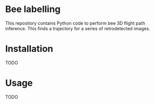 # Bee labelling

This repository contains Python code to perform bee 3D flight path inference. This finds a trajectory for a series of retrodetected images.

# Installation

TODO

# Usage

TODO
